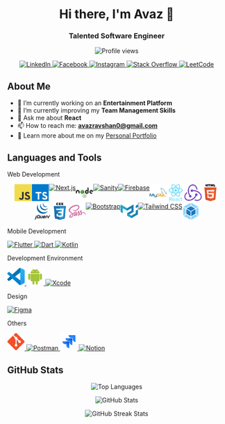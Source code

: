 <h1 align="center">Hi there, I'm Avaz 👋</h1>
<h3 align="center">Talented Software Engineer</h3>

<p align="center">
  <img src="https://komarev.com/ghpvc/?username=avaz-tech&label=Profile%20views&color=0e75b6&style=flat" alt="Profile views" />
</p>

<p align="center">
  <a href="https://linkedin.com/in/avazbek-ravshanov" target="_blank">
    <img src="https://img.shields.io/badge/LinkedIn-avazbek--ravshanov-blue?style=flat&logo=linkedin" alt="LinkedIn" />
  </a>
  <a href="https://www.facebook.com/uchqunovich/" target="_blank">
    <img src="https://img.shields.io/badge/Facebook-avazbek--ravshanov-1877F2?style=flat&logo=facebook" alt="Facebook" />
  </a>
  <a href="https://instagram.com/avazbekuchqunovich" target="_blank">
    <img src="https://img.shields.io/badge/Instagram-avazbekuchqunovich-E4405F?style=flat&logo=instagram" alt="Instagram" />
  </a>
  <a href="https://stackoverflow.com/users/20306881/ben-96" target="_blank">
    <img src="https://img.shields.io/badge/Stack%20Overflow-ben--96-F58025?style=flat&logo=stackoverflow" alt="Stack Overflow" />
  </a>
  <a href="https://leetcode.com/Ben_96/" target="_blank">
    <img src="https://img.shields.io/badge/LeetCode-Ben__96-FFA116?style=flat&logo=leetcode" alt="LeetCode" />
  </a>
</p>

## About Me

- 🔭 I’m currently working on an **Entertainment Platform**
- 🌱 I’m currently improving my **Team Management Skills**
- 💬 Ask me about **React**
- 📫 How to reach me: **avazravshan0@gmail.com**
- 📄 Learn more about me on my [Personal Portfolio](https://avaz-tech.github.io/my-portfolio/)

## Languages and Tools

Web Development
<p align="left" style="display: flex; flex-wrap: wrap; justify-content: center; gap: '10px';">
  <a href="https://developer.mozilla.org/en-US/docs/Web/JavaScript" target="_blank">
    <img src="https://raw.githubusercontent.com/devicons/devicon/master/icons/javascript/javascript-original.svg" alt="JavaScript" width="40" height="40"/>
  </a>
  <a href="https://www.typescriptlang.org/" target="_blank">
    <img src="https://raw.githubusercontent.com/devicons/devicon/master/icons/typescript/typescript-original.svg" alt="TypeScript" width="40" height="40"/>
  </a>
  <a href="https://nextjs.org/" target="_blank">
    <img src="https://www.svgrepo.com/show/306466/next-dot-js.svg" alt="Next.js" width="40" height="40"/>
  </a>
  <a href="https://nodejs.org/" target="_blank">
    <img src="https://raw.githubusercontent.com/devicons/devicon/master/icons/nodejs/nodejs-original-wordmark.svg" alt="Node.js" width="40" height="40"/>
  </a>
  <a href="https://www.sanity.io/" target="_blank">
    <img src="https://www.svgrepo.com/show/354309/sanity.svg" alt="Sanity" width="40" height="40"/>
  </a>
  <a href="https://firebase.google.com/" target="_blank">
    <img src="https://www.vectorlogo.zone/logos/firebase/firebase-icon.svg" alt="Firebase" width="40" height="40"/>
  </a>
  <a href="https://www.mysql.com/" target="_blank">
    <img src="https://raw.githubusercontent.com/devicons/devicon/master/icons/mysql/mysql-original-wordmark.svg" alt="MySQL" width="40" height="40"/>
  </a>
  <a href="https://reactjs.org/" target="_blank">
    <img src="https://raw.githubusercontent.com/devicons/devicon/master/icons/react/react-original-wordmark.svg" alt="React" width="40" height="40"/>
  </a>
  <a href="https://redux.js.org/" target="_blank">
    <img src="https://raw.githubusercontent.com/devicons/devicon/master/icons/redux/redux-original.svg" alt="Redux" width="40" height="40"/>
  </a>
  <a href="https://www.w3.org/html/" target="_blank">
    <img src="https://raw.githubusercontent.com/devicons/devicon/master/icons/html5/html5-original-wordmark.svg" alt="HTML5" width="40" height="40"/>
  </a>
  <a href="https://jquery.com/" target="_blank">
    <img src="https://raw.githubusercontent.com/devicons/devicon/master/icons/jquery/jquery-original-wordmark.svg" alt="jQuery" width="40" height="40"/>
  </a>
  <a href="https://www.w3.org/Style/CSS/" target="_blank">
    <img src="https://raw.githubusercontent.com/devicons/devicon/master/icons/css3/css3-original-wordmark.svg" alt="CSS3" width="40" height="40"/>
  </a>
  <a href="https://sass-lang.com/" target="_blank">
    <img src="https://raw.githubusercontent.com/devicons/devicon/master/icons/sass/sass-original.svg" alt="Sass" width="40" height="40"/>
  </a>
  <a href="https://getbootstrap.com/" target="_blank">
    <img src="https://www.svgrepo.com/show/353498/bootstrap.svg" alt="Bootstrap" width="40" height="40" color="yellow"/>
  </a>
  <a href="https://mui.com/" target="_blank">
    <img src="https://raw.githubusercontent.com/devicons/devicon/master/icons/materialui/materialui-original.svg" alt="Material UI" width="40" height="40"/>
  </a>
  <a href="https://tailwindcss.com/" target="_blank">
    <img src="https://www.vectorlogo.zone/logos/tailwindcss/tailwindcss-icon.svg" alt="Tailwind CSS" width="40" height="40"/>
  </a>
  <a href="https://webpack.js.org/" target="_blank">
    <img src="https://raw.githubusercontent.com/devicons/devicon/master/icons/webpack/webpack-original.svg" alt="Webpack" width="40" height="40"/>
  </a>
</p>
Mobile Development

<p align="left">
  <a href="https://flutter.dev/" target="_blank">
    <img src="https://www.vectorlogo.zone/logos/flutterio/flutterio-icon.svg" alt="Flutter" width="40" height="40"/>
  </a>
  <a href="https://dart.dev/" target="_blank">
    <img src="https://www.vectorlogo.zone/logos/dartlang/dartlang-icon.svg" alt="Dart" width="40" height="40"/>
  </a>
  <a href="https://kotlinlang.org/" target="_blank">
    <img src="https://www.vectorlogo.zone/logos/kotlinlang/kotlinlang-icon.svg" alt="Kotlin" width="40" height="40"/>
  </a>
</p>
Development Environment

<p align="left">
  <a href="https://code.visualstudio.com/" target="_blank">
    <img src="https://raw.githubusercontent.com/devicons/devicon/master/icons/vscode/vscode-original.svg" alt="VSCode" width="40" height="40"/>
  </a>
  <a href="https://developer.android.com/studio" target="_blank">
    <img src="https://raw.githubusercontent.com/devicons/devicon/master/icons/android/android-original.svg" alt="Android Studio" width="40" height="40"/>
  </a>
  <a href="https://developer.apple.com/xcode/" target="_blank">
    <img src="https://developer.apple.com/assets/elements/icons/xcode-12/xcode-12-96x96_2x.png" alt="Xcode" width="40" height="40"/>
  </a>
</p>
Design

<p align="left">
  <a href="https://www.figma.com/" target="_blank">
    <img src="https://www.vectorlogo.zone/logos/figma/figma-icon.svg" alt="Figma" width="40" height="40"/>
  </a>
</p>
Others

<p align="left">
  <a href="https://git-scm.com/" target="_blank">
    <img src="https://raw.githubusercontent.com/devicons/devicon/master/icons/git/git-original.svg" alt="Git" width="40" height="40"/>
  </a>
  <a href="https://www.postman.com/" target="_blank">
    <img src="https://www.vectorlogo.zone/logos/getpostman/getpostman-icon.svg" alt="Postman" width="40" height="40"/>
  </a>
  <a href="https://www.atlassian.com/software/jira" target="_blank">
    <img src="https://raw.githubusercontent.com/devicons/devicon/master/icons/jira/jira-original.svg" alt="JIRA" width="40" height="40"/>
  </a>

  <a href="https://www.notion.so/" target="_blank">
    <img src="https://upload.wikimedia.org/wikipedia/commons/4/45/Notion_app_logo.png" alt="Notion" width="40" height="40"/>
  </a>
</p>


## GitHub Stats

<p align="center" width="400px">
  <img src="https://github-readme-stats.vercel.app/api/top-langs?username=avaz-tech&show_icons=true&locale=en&layout=compact" alt="Top Languages" />
</p>
<p align="center"  width="50%">
  <img src="https://github-readme-stats.vercel.app/api?username=avaz-tech&show_icons=true&locale=en" alt="GitHub Stats" />
</p>
<p align="center"  width="50%">
  <img src="https://github-readme-streak-stats.herokuapp.com/?user=avaz-tech" alt="GitHub Streak Stats" />
</p>
